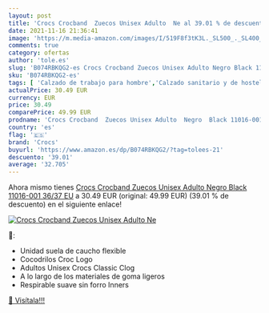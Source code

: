 ```yaml
---
layout: post
title: 'Crocs Crocband  Zuecos Unisex Adulto  Ne al 39.01 % de descuento'
date: 2021-11-16 21:36:41
image: 'https://m.media-amazon.com/images/I/519F8f3tK3L._SL500_._SL400_.jpg'
comments: true
category: ofertas
author: 'tole.es'
slug: 'B074RBKQG2-es Crocs Crocband Zuecos Unisex Adulto Negro Black 11016-001...'
sku: 'B074RBKQG2-es'
tags: [ 'Calzado de trabajo para hombre','Calzado sanitario y de hostelería para hombre','Sandalias de vestir para hombre','Zapatos','Zapatos para hombre','Zapatos y complementos','Zuecos sanitarios y de hostelería para hombre','Zuecos y mules para hombre','crocs','zuecos', ]
actualPrice: 30.49 EUR
currency: EUR
price: 30.49
comparePrice: 49.99 EUR
prodname: 'Crocs Crocband  Zuecos Unisex Adulto  Negro  Black 11016-001   36/37 EU'
country: 'es'
flag: '🇪🇸'
brand: 'Crocs'
buyurl: 'https://www.amazon.es/dp/B074RBKQG2/?tag=tolees-21'
descuento: '39.01'
average: '32.705'
---
```


Ahora mismo tienes [Crocs Crocband  Zuecos Unisex Adulto  Negro  Black 11016-001   36/37 EU](https://www.amazon.es/dp/B074RBKQG2/?tag=tolees-21) a 30.49 EUR (original: 49.99 EUR) (39.01 %  de descuento) en el siguiente enlace!

[![Crocs Crocband  Zuecos Unisex Adulto  Ne](https://m.media-amazon.com/images/I/519F8f3tK3L._SL500_._SL400_.jpg)](https://www.amazon.es/dp/B074RBKQG2/?tag=tolees-21)

🔎:

- Unidad suela de caucho flexible
- Cocodrilos Croc Logo
- Adultos Unisex Crocs Classic Clog
- A lo largo de los materiales de goma ligeros
- Respirable suave sin forro Inners

[🛒 Visítala!!!](https://www.amazon.es/dp/B074RBKQG2/?tag=tolees-21)
